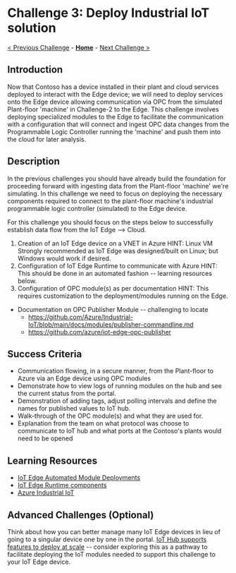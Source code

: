 # Challenge 3: Deploy Industrial IoT solution

[< Previous Challenge](./Challenge-02.md) - **[Home](../README.md)** - [Next Challenge >](./Challenge-04.md)

## Introduction
Now that Contoso has a device installed in their plant and cloud services deployed to interact with the Edge device; we will need to deploy services onto the Edge device allowing communication via OPC from the simulated Plant-floor 'machine' in Challenge-2 to the Edge.  This challenge involves deploying specialized modules to the Edge to facilitate the communication with a configuration that will connect and ingest OPC data changes from the Programmable Logic Controller running the 'machine' and push them into the cloud for later analysis.

## Description
In the previous challenges you should have already build the foundation for proceeding forward with ingesting data from the Plant-floor 'machine' we're simulating.  In this challenge we need to focus on deploying the necessary components required to connect to the plant-floor machine's industrial programmable logic controller (simulated) to the Edge device.  

For this challenge you should focus on the steps below to successfully establish data flow from the IoT Edge --> Cloud.

1. Creation of an IoT Edge device on a VNET in Azure HINT: Linux VM Strongly recommended as IoT Edge was designed/built on Linux; but Windows would work if desired.
1. Configuration of IoT Edge Runtime to communicate with Azure HINT: This should be done in an automated fashion -- learning resources below.
1. Configuration of OPC module(s) as per documentation HINT: This requires customization to the deployment/modules running on the Edge.
 + Documentation on OPC Publisher Module -- challenging to locate
    - https://github.com/Azure/Industrial-IoT/blob/main/docs/modules/publisher-commandline.md
    - https://github.com/azure/iot-edge-opc-publisher


## Success Criteria
- Communication flowing, in a secure manner, from the Plant-floor to Azure via an Edge device using OPC modules
- Demonstrate how to view logs of running modules on the hub and see the current status from the portal.
- Demonstration of adding tags, adjust polling intervals and define the names for published values to IoT hub.
- Walk-through of the OPC module(s) and what they are used for.
- Explanation from the team on what protocol was choose to communicate to IoT hub and what ports at the Contoso's plants would need to be opened


## Learning Resources
* [IoT Edge Automated Module Deployments](https://docs.microsoft.com/en-us/azure/iot-edge/module-deployment-monitoring?view=iotedge-2018-06)
* [IoT Edge Runtime components ](https://docs.microsoft.com/en-us/azure/iot-edge/how-to-install-iot-edge?view=iotedge-2018-06&tabs=windows)
* [Azure Industrial IoT](https://azure.github.io/Industrial-IoT/)

## Advanced Challenges (Optional)
Think about how you can better manage many IoT Edge devices in lieu of going to a singular device one by one in the portal.  [IoT Hub supports features to deploy at scale](https://docs.microsoft.com/en-us/azure/iot-edge/how-to-deploy-at-scale?view=iotedge-2018-06) -- consider exploring this as a pathway to facilitate deploying the IoT modules needed to support this challenge to your IoT Edge device.
